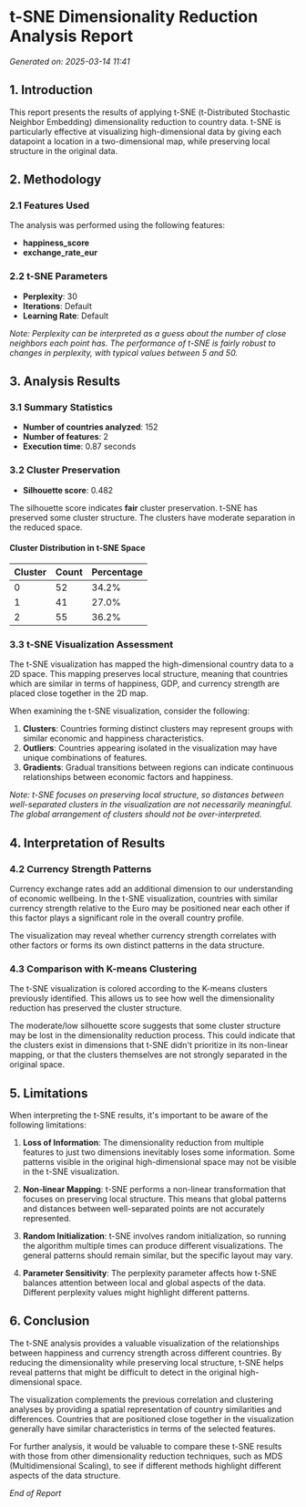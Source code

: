 # t-SNE Dimensionality Reduction Analysis Report

*Generated on: 2025-03-14 11:41*

## 1. Introduction

This report presents the results of applying t-SNE (t-Distributed Stochastic Neighbor Embedding) dimensionality reduction to country data. t-SNE is particularly effective at visualizing high-dimensional data by giving each datapoint a location in a two-dimensional map, while preserving local structure in the original data.

## 2. Methodology

### 2.1 Features Used

The analysis was performed using the following features:

- **happiness_score**
- **exchange_rate_eur**

### 2.2 t-SNE Parameters

- **Perplexity**: 30
- **Iterations**: Default
- **Learning Rate**: Default

*Note: Perplexity can be interpreted as a guess about the number of close neighbors each point has. The performance of t-SNE is fairly robust to changes in perplexity, with typical values between 5 and 50.*

## 3. Analysis Results

### 3.1 Summary Statistics

- **Number of countries analyzed**: 152
- **Number of features**: 2
- **Execution time**: 0.87 seconds

### 3.2 Cluster Preservation

- **Silhouette score**: 0.482

The silhouette score indicates **fair** cluster preservation. t-SNE has preserved some cluster structure. The clusters have moderate separation in the reduced space.

#### Cluster Distribution in t-SNE Space

| Cluster | Count | Percentage |
|---------|-------|------------|
| 0 | 52 | 34.2% |
| 1 | 41 | 27.0% |
| 2 | 55 | 36.2% |

### 3.3 t-SNE Visualization Assessment

The t-SNE visualization has mapped the high-dimensional country data to a 2D space. This mapping preserves local structure, meaning that countries which are similar in terms of happiness, GDP, and currency strength are placed close together in the 2D map.

When examining the t-SNE visualization, consider the following:

1. **Clusters**: Countries forming distinct clusters may represent groups with similar economic and happiness characteristics.
2. **Outliers**: Countries appearing isolated in the visualization may have unique combinations of features.
3. **Gradients**: Gradual transitions between regions can indicate continuous relationships between economic factors and happiness.

*Note: t-SNE focuses on preserving local structure, so distances between well-separated clusters in the visualization are not necessarily meaningful. The global arrangement of clusters should not be over-interpreted.*

## 4. Interpretation of Results

### 4.2 Currency Strength Patterns

Currency exchange rates add an additional dimension to our understanding of economic wellbeing. In the t-SNE visualization, countries with similar currency strength relative to the Euro may be positioned near each other if this factor plays a significant role in the overall country profile.

The visualization may reveal whether currency strength correlates with other factors or forms its own distinct patterns in the data structure.

### 4.3 Comparison with K-means Clustering

The t-SNE visualization is colored according to the K-means clusters previously identified. This allows us to see how well the dimensionality reduction has preserved the cluster structure.

The moderate/low silhouette score suggests that some cluster structure may be lost in the dimensionality reduction process. This could indicate that the clusters exist in dimensions that t-SNE didn't prioritize in its non-linear mapping, or that the clusters themselves are not strongly separated in the original space.

## 5. Limitations

When interpreting the t-SNE results, it's important to be aware of the following limitations:

1. **Loss of Information**: The dimensionality reduction from multiple features to just two dimensions inevitably loses some information. Some patterns visible in the original high-dimensional space may not be visible in the t-SNE visualization.

2. **Non-linear Mapping**: t-SNE performs a non-linear transformation that focuses on preserving local structure. This means that global patterns and distances between well-separated points are not accurately represented.

3. **Random Initialization**: t-SNE involves random initialization, so running the algorithm multiple times can produce different visualizations. The general patterns should remain similar, but the specific layout may vary.

4. **Parameter Sensitivity**: The perplexity parameter affects how t-SNE balances attention between local and global aspects of the data. Different perplexity values might highlight different patterns.

## 6. Conclusion

The t-SNE analysis provides a valuable visualization of the relationships between happiness and currency strength across different countries. By reducing the dimensionality while preserving local structure, t-SNE helps reveal patterns that might be difficult to detect in the original high-dimensional space.

The visualization complements the previous correlation and clustering analyses by providing a spatial representation of country similarities and differences. Countries that are positioned close together in the visualization generally have similar characteristics in terms of the selected features.

For further analysis, it would be valuable to compare these t-SNE results with those from other dimensionality reduction techniques, such as MDS (Multidimensional Scaling), to see if different methods highlight different aspects of the data structure.

*End of Report*
